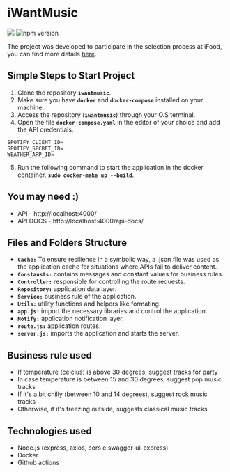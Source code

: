 # iWantMusic

![](https://github.com/JeffersonGibin/iwantmusic/workflows/iWantMusic/badge.svg)
![npm version](https://img.shields.io/npm/v/npm?label=npm%20version)

The project was developed to participate in the selection process at iFood, you can find more details [here](https://github.com/ifood/ifood-backend-advanced-test).

## Simple Steps to Start Project
1. Clone the repository **`iwantmusic`**.
2. Make sure you have **`docker`** and **`docker-compose`** installed on your machine.
3. Access the repository (**`iwantmusic`**) through your O.S terminal.
4. Open the file **`docker-compose.yaml`** in the editor of your choice and add the API credentials.

```shell
SPOTIFY_CLIENT_ID=
SPOTIFY_SECRET_ID=
WEATHER_APP_ID=
```
5. Run the following command to start the application in the docker container. **`sudo docker-make up --build`**.

## You may need :)

* API - http://localhost:4000/
* API DOCS - http://localhost:4000/api-docs/

## Files and Folders Structure

* **`Cache:`**  To ensure resilience in a symbolic way, a .json file was used as the application cache for situations where APIs fail to deliver content.
* **`Constansts:`** contains messages and constant values for business rules.
* **`Controller:`** responsible for controlling the route requests.
* **`Repository:`** application data layer.
* **`Service:`** business rule of the application.
* **`Utils:`**  utility functions and helpers like formating.
* **`app.js:`** import the necessary libraries and control the application.
* **`Notify:`** application notification layer.
* **`route.js:`** application routes.
* **`server.js:`** imports the application and starts the server.

## Business rule used

* If temperature (celcius) is above 30 degrees, suggest tracks for party
* In case temperature is between 15 and 30 degrees, suggest pop music tracks
* If it's a bit chilly (between 10 and 14 degrees), suggest rock music tracks
* Otherwise, if it's freezing outside, suggests classical music tracks


## Technologies used

- Node.js (express, axios, cors e swagger-ui-express)
- Docker
- Github actions
